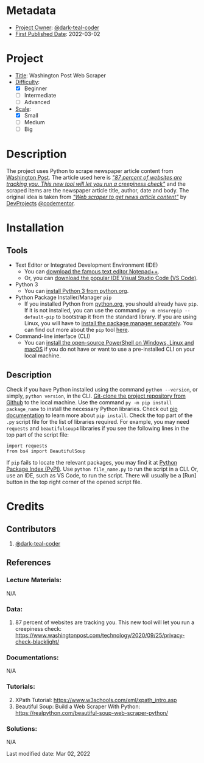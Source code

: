 <!-- This is a README file for a project. -->

# Metadata
- <ins>Project Owner</ins>: [@dark-teal-coder](github.com/dark-teal-coder)
- <ins>First Published Date</ins>: 2022-03-02

# Project 
- <ins>Title</ins>: Washington Post Web Scraper
- <ins>Difficulty</ins>:
  - [x] Beginner
  - [ ] Intermediate
  - [ ] Advanced
- <ins>Scale</ins>: 
  - [x] Small
  - [ ] Medium
  - [ ] Big

# Description 
The project uses Python to scrape newspaper article content from [Washington Post](https://www.washingtonpost.com/). The article used here is *["87 percent of websites are tracking you. This new tool will let you run a creepiness check"](https://www.washingtonpost.com/technology/2020/09/25/privacy-check-blacklight/)* and the scraped items are the newspaper article title, author, date and body. The original idea is taken from *["Web scraper to get news article content"](https://www.codementor.io/projects/tool/web-scraper-to-get-news-article-content-atx32d46qe)* by [DevProjects](https://www.codementor.io/projects) [@codementor](https://www.codementor.io/@codementor). 

# Installation 

## Tools
- Text Editor or Integrated Development Environment (IDE)
  - You can [download the famous text editor Notepad++](https://notepad-plus-plus.org/downloads/). 
  - Or, you can [download the popular IDE Visual Studio Code (VS Code)](https://code.visualstudio.com/download). 
- Python 3
  - You can [install Python 3 from python.org](https://www.python.org/downloads/). 
- Python Package Installer/Manager `pip`
  - If you installed Python from [python.org](https://www.python.org/), you should already have `pip`. If it is not installed, you can use the command `py -m ensurepip --default-pip` to bootstrap it from the standard library. If you are using Linux, you will have to [install the package manager separately](https://packaging.python.org/en/latest/guides/installing-using-linux-tools/). You can find out more about the `pip` tool [here](https://pip.pypa.io/en/stable/getting-started/). 
- Command-line interface (CLI) 
  - You can [install the open-source PowerShell on Windows, Linux and macOS](https://docs.microsoft.com/en-us/powershell/scripting/install/installing-powershell) if you do not have or want to use a pre-installed CLI on your local machine. 

## Description
Check if you have Python installed using the command `python --version`, or simply, `python version`, in the CLI. [Git-clone the project repository from Github](https://docs.github.com/en/repositories/creating-and-managing-repositories/cloning-a-repository) to the local machine. Use the command `py -m pip install package_name` to install the necessary Python libraries. Check out [pip documentation](https://pip.pypa.io/en/stable/cli/pip_install/) to learn more about `pip install`. Check the top part of the `.py` script file for the list of libraries required. For example, you may need `requests` and `beautifulsoup4` libraries if you see the following lines in the top part of the script file: 
```
import requests
from bs4 import BeautifulSoup
```
If `pip` fails to locate the relevant packages, you may find it at [Python Package Index (PyPI)](https://pypi.org/). Use `python file_name.py` to run the script in a CLI. Or, use an IDE, such as VS Code, to run the script. There will usually be a [Run] button in the top right corner of the opened script file. 

# Credits 

## Contributors 
1. [@dark-teal-coder](github.com/dark-teal-coder)

## References 
### Lecture Materials:
N/A
### Data: 
1. 87 percent of websites are tracking you. This new tool will let you run a creepiness check: https://www.washingtonpost.com/technology/2020/09/25/privacy-check-blacklight/
### Documentations: 
N/A
### Tutorials: 
2. XPath Tutorial: https://www.w3schools.com/xml/xpath_intro.asp
3. Beautiful Soup: Build a Web Scraper With Python: https://realpython.com/beautiful-soup-web-scraper-python/
### Solutions: 
N/A

Last modified date: Mar 02, 2022
